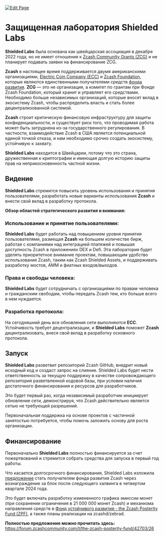<a href="https://github.com/henryquincy/zechub/edit/main/site/zechubglobal/zcashrussia/shieldedlabs.md" target="_blank">
  <img src="https://img.shields.io/badge/Edit-blue" alt="Edit Page"/>
</a>

# Защищенная лаборатория Shielded Labs

**Shielded Labs** была основана как швейцарская ассоциация в декабре 2022 года, но не имеет отношения к [Zcash Community Grants (ZCG)](https://zcashcommunitygrants.org/) и не планирует подавать заявки на финансирование ZCG.

**Zcash** в настоящее время поддерживается двумя американскими организациями, [Electric Coin Company (ECC)](https://electriccoin.co/) и [Zcash Foundation](https://www.zfnd.org/), которые являются единственными получателями средств [фонда развития](https://z.cash/zcash-development-and-governance/). **ZCG** — это не организация, а комитет по грантам при Фонде Zcash Foundation, который хранит и управляет его средствами. Необходимо больше независимых организаций, которые вносят вклад в экосистему Zcash, чтобы распределить власть и стать более децентрализованной системой.

**Zcash** строит критическую финансовую инфраструктуру для защиты конфиденциальности, и существует риск того, что проводимая работа может быть затруднена из-за государственного регулирования. В частности, взаимодействие Zcash в США является потенциальной единой точкой отказа, и нам необходимо срочно создать экосистему, устойчивую к захвату.

**Shielded Labs** находится в Швейцарии, потому что это страна, дружественная к криптографии и имеющая долгую историю защиты прав на неприкосновенность частной жизни.

## Видение

**Shielded Labs** стремится повысить уровень использования и принятия пользователями, разработать новые варианты использования **Zcash** и внести свой вклад в разработку протокола.

**Обзор областей стратегического развития и внимания:**

### Использование и принятие пользователями:

**Shielded Labs** будет работать над повышением уровня принятия пользователями, размещая **Zcash** на большем количестве бирж, работая с компаниями над интеграцией платежей и повышая доступность Zcash в приложениях DEX и Defi. Эта лаборатория будет уделять приоритетное внимание проектам, повышающим удобство использования Zcash, таким как Zcash Shielded Assets, и поддерживать разработку мостов, AMM и фиатных входов/выходов.

### Права и свободы человека:

**Shielded Labs** будет сотрудничать с организациями по правам человека и гражданским свободам, чтобы передать Zcash тем, кто больше всего в нем нуждается.

### Разработка протокола:

На сегодняшний день все обновления сети выполняются **ECC**. Устойчивость требует децентрализации, и **Shielded Labs** поможет **Zcash** децентрализовать, внеся свой вклад в разработку основного протокола.

## Запуск

**Shielded Labs** разветвит репозиторий Zcash GitHub, внедрит новый исходный код и создаст запрос на слияние. Shielded Labs будет нести ответственность за текущую поддержку в качестве сопровождающего репозитория разветвленной кодовой базы, при условии наличия достаточного финансирования и ресурсов для разработчиков.

Это будет первый раз, когда независимый разработчик инициирует обновление сети, демонстрируя, что Zcash действительно является сетью не требующей разрешений.

Первоначальная поддержка на основе проектов с частичной занятостью потребуется, чтобы помочь заложить основу для роста организации.

## Финансирование

Первоначально **Shielded Labs** полностью финансируется за счет пожертвований и стремится собрать средства для запуска в первый год работы.

Что касается долгосрочного финансирования, Shielded Labs изложила [предложение](https://zcashgrants.org/gallery/25215916-53ea-4041-a3b2-6d00c487917d) стать получателем фонда развития Zcash через вознаграждение за блок после следующего халвинга в четвертом квартале 2024 года.

Это будет включать разработку измененного графика эмиссии монет (при сохранении ограничения в 21 000 000 монет Zcash) и механизма направления средств в [Фонд устойчивого развития - the Zcash Posterity Fund (ZPF)](https://prozcash.ru/fond-ustojchivosti-zcash), а также планы реализации на zcashd/zebrad.

**Полностью предложение можно прочитать здесь:**
https://forum.zcashcommunity.com/t/the-zcash-posterity-fund/42703/26
